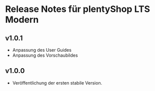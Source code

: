 # Release Notes für plentyShop LTS Modern

## v1.0.1

- Anpassung des User Guides
- Anpassung des Vorschaubildes

## v1.0.0

- Veröffentlichung der ersten stabile Version.
